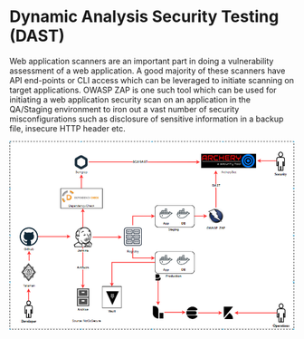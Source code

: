 # Dynamic Analysis Security Testing (DAST)

Web application scanners are an important part in doing a vulnerability assessment of a web application. A good majority of these scanners have API end-points or CLI access which can be leveraged to initiate scanning on target applications. OWASP ZAP is one such tool which can be used for initiating a web application security scan on an application in the QA/Staging environment to iron out a vast number of security misconfigurations such as disclosure of sensitive information in a backup file, insecure HTTP header etc.

![img](images/dast-img.png)
